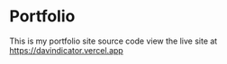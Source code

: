 # Portfolio
This is my portfolio site source code
view the live site at https://davindicator.vercel.app